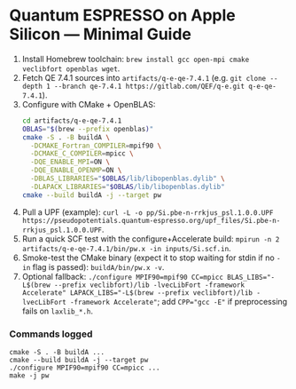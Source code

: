 # Quantum ESPRESSO on Apple Silicon — Minimal Guide
1. Install Homebrew toolchain: `brew install gcc open-mpi cmake veclibfort openblas wget`.
2. Fetch QE 7.4.1 sources into `artifacts/q-e-qe-7.4.1` (e.g. `git clone --depth 1 --branch qe-7.4.1 https://gitlab.com/QEF/q-e.git q-e-qe-7.4.1`).
3. Configure with CMake + OpenBLAS:
   ```sh
   cd artifacts/q-e-qe-7.4.1
   OBLAS="$(brew --prefix openblas)"
   cmake -S . -B buildA \
     -DCMAKE_Fortran_COMPILER=mpif90 \
     -DCMAKE_C_COMPILER=mpicc \
     -DQE_ENABLE_MPI=ON \
     -DQE_ENABLE_OPENMP=ON \
     -DBLAS_LIBRARIES="$OBLAS/lib/libopenblas.dylib" \
     -DLAPACK_LIBRARIES="$OBLAS/lib/libopenblas.dylib"
   cmake --build buildA -j --target pw
   ```
4. Pull a UPF (example): `curl -L -o pp/Si.pbe-n-rrkjus_psl.1.0.0.UPF https://pseudopotentials.quantum-espresso.org/upf_files/Si.pbe-n-rrkjus_psl.1.0.0.UPF`.
5. Run a quick SCF test with the configure+Accelerate build: `mpirun -n 2 artifacts/q-e-qe-7.4.1/bin/pw.x -in inputs/Si.scf.in`.
6. Smoke-test the CMake binary (expect it to stop waiting for stdin if no `-in` flag is passed): `buildA/bin/pw.x -v`.
7. Optional fallback: `./configure MPIF90=mpif90 CC=mpicc BLAS_LIBS="-L$(brew --prefix veclibfort)/lib -lvecLibFort -framework Accelerate" LAPACK_LIBS="-L$(brew --prefix veclibfort)/lib -lvecLibFort -framework Accelerate"`; add `CPP="gcc -E"` if preprocessing fails on `laxlib_*.h`.

### Commands logged
```
cmake -S . -B buildA ...
cmake --build buildA -j --target pw
./configure MPIF90=mpif90 CC=mpicc ...
make -j pw
```
